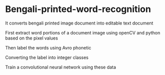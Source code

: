 # Bengali-printed-word-recognition
It converts bengali printed image document into editable text document

First extract word portions of a  document image using openCV and python based on the pixel values

Then label the words using Avro phonetic

Converting the label into integer classes

Train a convolutional neural network using these data
